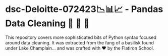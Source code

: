 # dsc-Deloitte-072423📉📊📈 - Pandas Data Cleaning 🧹 🧼 🧽

This repository covers more sophisticated bits of Python syntax focused around data cleaning. It was extracted from the fang of a basilisk found under Lake Champlain... and was crafted with ❤️ by the Flatiron School.
